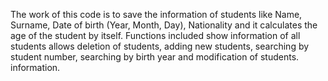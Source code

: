 The work of this code is to save the information of students like Name, Surname, Date of birth (Year, Month, Day), Nationality and it calculates the age of the student by itself. 
Functions included show information of all students allows deletion of students, adding new students, searching by student number, searching by birth year and modification of students. information.
